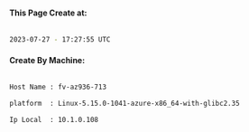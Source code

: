 
   
#### This Page Create at:

```bash

2023-07-27 - 17:27:55 UTC

```

#### Create By Machine:

```bash

Host Name : fv-az936-713

platform  : Linux-5.15.0-1041-azure-x86_64-with-glibc2.35

Ip Local  : 10.1.0.108

```

